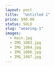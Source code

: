 ```yaml
---
layout: post
title:  "Untitled 1"
price: $90.00
status: SOLD
slug: "weaving-1"
images:
  - main.jpg
  - IMG_1083.jpg
  - IMG_1084.jpg
  - IMG_1086.jpg
  - IMG_1087.jpg
---
```

